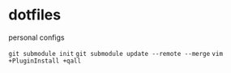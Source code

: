 # dotfiles
personal configs

`git submodule init`
`git submodule update --remote --merge`
`vim +PluginInstall +qall`
